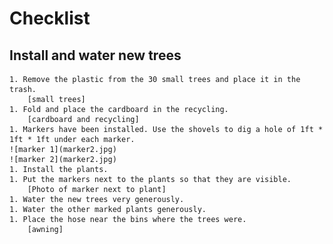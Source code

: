 
# Checklist

## Install and water new trees

    1. Remove the plastic from the 30 small trees and place it in the trash.
        [small trees]
    1. Fold and place the cardboard in the recycling.
        [cardboard and recycling]
    1. Markers have been installed. Use the shovels to dig a hole of 1ft * 1ft * 1ft under each marker. 
    ![marker 1](marker2.jpg)
    ![marker 2](marker2.jpg)
    1. Install the plants.
    1. Put the markers next to the plants so that they are visible.
        [Photo of marker next to plant]
    1. Water the new trees very generously.
    1. Water the other marked plants generously.
    1. Place the hose near the bins where the trees were.
        [awning]
